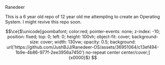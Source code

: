 Ranedeer

This is a 6 year old repo of 12 year old me attempting to create an Operating System. I might revive this repo soon.

```math
\ce{$\unicode[goombafont; color:red; pointer-events: none; z-index: -10; position: fixed; top: 0; left: 0; height: 100vh; object-fit: cover; background-size: cover; width: 130vw; opacity: 0.5; background: url('https://github.com/JushBJJ/Ranedeer-OS/assets/36951064/c13ef494-1b9e-4b86-977f-2ee3956a7450') no-repeat center center/cover;]{x0000}$}
